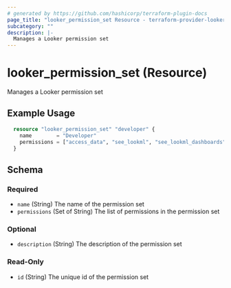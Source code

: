 ```yaml
---
# generated by https://github.com/hashicorp/terraform-plugin-docs
page_title: "looker_permission_set Resource - terraform-provider-looker"
subcategory: ""
description: |-
  Manages a Looker permission set
---
```


# looker_permission_set (Resource)

Manages a Looker permission set

## Example Usage

```terraform
  resource "looker_permission_set" "developer" {
    name        = "Developer"
    permissions = ["access_data", "see_lookml", "see_lookml_dashboards"]
  }
```

<!-- schema generated by tfplugindocs -->

## Schema

### Required

- `name` (String) The name of the permission set
- `permissions` (Set of String) The list of permissions in the permission set

### Optional

- `description` (String) The description of the permission set

### Read-Only

- `id` (String) The unique id of the permission set
